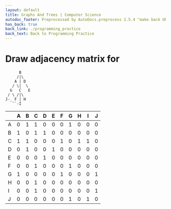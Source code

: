 ```yaml
---
layout: default
title: Graphs And Trees | Computer Science
autodoc_footer: Preprocessed by AutoDocs.preprocess 2.5.4 "make back URLs relative" ⓒ Starwort, 2020
has_back: true
back_link: ./programming_practice
back_text: Back to Programming Practice
---
```


# Draw adjacency matrix for

```graph
      B
     /|\
    A | D
   / \|  \
  G   C   E
 / \ /|\
J-_ F | H
   ¯`-I
```

|   | A | B | C | D | E | F | G | H | I | J |
|---|---|---|---|---|---|---|---|---|---|---|
| A | 0 | 1 | 1 | 0 | 0 | 0 | 1 | 0 | 0 | 0 |
| B | 1 | 0 | 1 | 1 | 0 | 0 | 0 | 0 | 0 | 0 |
| C | 1 | 1 | 0 | 0 | 0 | 1 | 0 | 1 | 1 | 0 |
| D | 0 | 1 | 0 | 0 | 1 | 0 | 0 | 0 | 0 | 0 |
| E | 0 | 0 | 0 | 1 | 0 | 0 | 0 | 0 | 0 | 0 |
| F | 0 | 0 | 1 | 0 | 0 | 0 | 1 | 0 | 0 | 0 |
| G | 1 | 0 | 0 | 0 | 0 | 1 | 0 | 0 | 0 | 1 |
| H | 0 | 0 | 1 | 0 | 0 | 0 | 0 | 0 | 0 | 0 |
| I | 0 | 0 | 1 | 0 | 0 | 0 | 0 | 0 | 0 | 1 |
| J | 0 | 0 | 0 | 0 | 0 | 0 | 1 | 0 | 1 | 0 |
